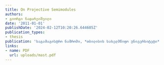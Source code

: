 ```yaml
---
title: On Projective Semimodules
authors:
- გიორგი ნადარეიშვილი
date: '2011-01-01'
publishDate: '2024-02-12T10:20:26.644605Z'
publication_types:
- thesis
publication: 'საგამაგისტრო ნაშრომი, *თბილისის სახელმწიფო უნივერსიტეტი*'
links:
- name: PDF
  url: uploads/mast.pdf
---
```


